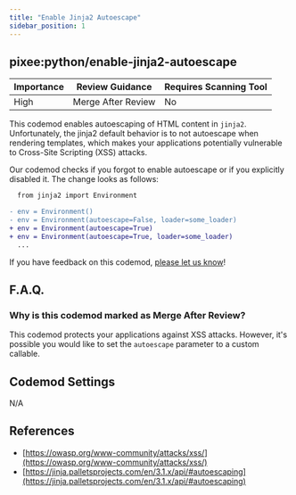 ```yaml
---
title: "Enable Jinja2 Autoescape"
sidebar_position: 1
---
```


## pixee:python/enable-jinja2-autoescape

| Importance | Review Guidance    | Requires Scanning Tool |
| ---------- | ------------------ | ---------------------- |
| High       | Merge After Review | No                     |

This codemod enables autoescaping of HTML content in `jinja2`. Unfortunately, the jinja2 default behavior is to not autoescape when rendering templates, which makes your applications potentially vulnerable to Cross-Site Scripting (XSS) attacks.

Our codemod checks if you forgot to enable autoescape or if you explicitly disabled it. The change looks as follows:

```diff
  from jinja2 import Environment

- env = Environment()
- env = Environment(autoescape=False, loader=some_loader)
+ env = Environment(autoescape=True)
+ env = Environment(autoescape=True, loader=some_loader)
  ...
```

If you have feedback on this codemod, [please let us know](mailto:feedback@pixee.ai)!

## F.A.Q.

### Why is this codemod marked as Merge After Review?

This codemod protects your applications against XSS attacks. However, it's possible you would like to set the `autoescape` parameter to a custom callable.

## Codemod Settings

N/A

## References

- [https://owasp.org/www-community/attacks/xss/](https://owasp.org/www-community/attacks/xss/)
- [https://jinja.palletsprojects.com/en/3.1.x/api/#autoescaping](https://jinja.palletsprojects.com/en/3.1.x/api/#autoescaping)

